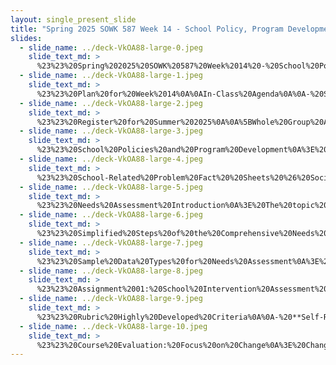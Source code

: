 ```yaml
---
layout: single_present_slide
title: "Spring 2025 SOWK 587 Week 14 - School Policy, Program Development, & Evaluation"
slides:
  - slide_name: ../deck-VkOA88-large-0.jpeg
    slide_text_md: >
      %23%23%20Spring%202025%20SOWK%20587%20Week%2014%20-%20School%20Policy,%20Program%20Development,%20%26%20Evaluation%0A%0Atitle:%20Spring%202025%20SOWK%20587%20Week%2014%20-%20School%20Policy,%20Program%20Development,%20%26%20Evaluation%0Adate:%202025-04-26%2008:59:19%0Alocation:%20Heritage%20University%0Atags:%0A%20%20-%20Heritage%20University%0A%20%20-%20MSW%20Program%0A%20%20-%20SOWK%20587%0Apresentation_video:%20%3E%0A%20%20%22%22%0Adescription:%20%3E%0A%0AWeek%2014%20is%20the%20last%20synchronous%20class%20session%20of%20the%20semester,%20and%20class%20will%20take%20place%20on%20Saturday,%2004/26.%20During%20class,%20we%20will%20focus%20on%20policy%20and%20program%20development.%20Through%20the%20forums,%20students%20will%20concentrate%20on%20professional%20development.%20During%20class%20we%20have%20time%20preparing%20for%20the%20end%20of%20the%20semester%20and%20this%20course.%20We%20will%20also%20consider%20school%20policy%20in%20the%20context%20of%20learning%20from%20this%20semester%20and%20the%20process%20for%20school-based%20needs%20assessments.%0A%0AThe%20agenda%20for%20the%20in-person%20class%20session%20is:%0A-%20Summer%20Registration%0A-%20Student's%20view%20into%20school%20policy%0A-%20Needs%20assessment%20process%0A-%20School%20intervention%20assessment%20and%20plan%0A-%20Course%20evaluation%0A%0AThe%20learning%20objectives%20for%20this%20week%20include:%0A%0A-%20Identify%20students'%20understanding%20and%20engagement%20with%20the%20school%20policy%20over%20the%20semester.%0A-%20Describe%20the%20basic%20steps%20needed%20to%20complete%20a%20needs%20assessment.%0A-%20Understand%20the%20content%20of%20the%20final%20paper%0A-%20Provide%20meaningful%20feedback%20on%20this%20course.%0A-%20Use%20professional%20standards%20to%20inform%20professional%20growth%20planning.%0A%0A
  - slide_name: ../deck-VkOA88-large-1.jpeg
    slide_text_md: >
      %23%23%20Plan%20for%20Week%2014%0A%0AIn-Class%20Agenda%0A%0A-%20Summer%20Registration%0A-%20Student's%20view%20into%20school%20policy%0A-%20Needs%20assessment%20process%0A-%20School%20intervention%20assessment%20and%20plan%0A-%20Course%20evaluation%0A%0AIn-Class%20Learning%20Objectives%0A%0A-%20Identify%20students'%20understanding%20and%20engagement%20with%20the%20school%20policy%20over%20the%20semester.%0A-%20Describe%20the%20basic%20steps%20needed%20to%20complete%20a%20needs%20assessment.%0A-%20Understand%20the%20content%20of%20the%20final%20paper%0A-%20Provide%20meaningful%20feedback%20on%20this%20course.%0A%0A
  - slide_name: ../deck-VkOA88-large-2.jpeg
    slide_text_md: >
      %23%23%20Register%20for%20Summer%202025%0A%0A%5BWhole%20Group%20Activity%5D%20Register%20for%20Classes%0A%0A1.%20In%20MyHeritage%20go%20to%20%60Student%20-%3E%20Course%20Information%20-%3E%20Course%20%20Schedule%20-%20%3E%20%60%0A2.%20Register%20for%20SOWK%20588%20and%20SOWK%20589%0A%0A-%20SOWK%20588%20Advanced%20Social%20Policy%20with%20Dr.%20Jacob%20Campbell%0A-%20SOWK%20589%20Organizational%20%26%20Community%20Leadership%20with%20Dr.%20Miguel%20Juarez%0A%0A%0A
  - slide_name: ../deck-VkOA88-large-3.jpeg
    slide_text_md: >
      %23%23%20School%20Policies%20and%20Program%20Development%0A%3E%20In%20your%20textbook,%20they%20talk%20about%20the%20following%20areas%20of%20policy%20and%20program%20development.%0A%0A-%20Alcohol%20and%20Drug%20Awareness%20and%20Occurrence%20%0A-%20Suicide%20Prevention%20%0A-%20Truancy%20and%20School%20Failure%20Prevention%20%0A-%20Violence%20Prevention%20Approaches%20%0A-%20Bullying%0A-%20Child%20and%20Sexual%20Abuse%20%0A-%20Peer%20Mediation%20and%20Conflict%20Resolution%0A-%20Domestic%20and%20Partner%20Violence%20Prevention%0A-%20Adolescents%20Pregnancy%0A-%20Assertiveness%0A-%20Special%20Education%20Program%20Development%0A%0A%3E%20to%20get%20us%20started%20today%20I%20want%20to%20have%20us%20engage%20in%20some%20discussion%20about%20these%20topics%20you%20read%20about%20and%20examples%20of%20what%20you%20see%20in%20your%20placements.%0A%0A%5BSmall%20Group%20Activity%5D%20Discuss%20Practicum%20Observations%0A%0A-%20What%20policies%20or%20practices%20related%20to%20these%20issues%20have%20you%20observed%20at%20your%20practicum%3F%0A-%20Where%20do%20you%20see%20gaps%20or%20opportunities%20for%20improvement%20in%20how%20your%20placement%20addresses%20this%20issue%3F%0A%0A%0A
  - slide_name: ../deck-VkOA88-large-4.jpeg
    slide_text_md: >
      %23%23%20School-Related%20Problem%20Fact%20%20Sheets%20%26%20Social%20Policy%20Macro%20Issue%0A%3E%20Likely%20connected%20to%20this%20is%20the%20work%20you%20have%20done%20in%20your%20papers.%0A%0A%5BSmall%20Group%20Activity%5D%20Continued%20Student%20Sharing%0A%0A-%20**Policy%20Landscape**:%20What%20existing%20policy(ies)%20did%20you%20analyze%3F%0A-%20**Equity%20%26%20Access**:%20Did%20you%20find%20any%20unintentional%20harm%20or%20gaps%20in%20protection%3F%0A-%20**Theory%20in%20Practice**:%20Which%20social%20policy%20theory%20did%20you%20apply%20and%20did%20it%20change%20how%20you%20think%20about%20policy%20and%20advocacy%3F%0A%0A%5BWhole%20Group%20Activity%5D%20Debrief%20Discussion%0A%0A
  - slide_name: ../deck-VkOA88-large-5.jpeg
    slide_text_md: >
      %23%23%20Needs%20Assessment%20Introduction%0A%3E%20The%20topic%20I%20want%20to%20talk%20about%20about%20today%20is%20needs%20assessments.%20%0A%0A%3E%20Needs%20assessments%20can%20be%20very%20helpful%20in%20eliciting%20the%20support%20of%20the%20administration%20for%20many%20of%20these%20policies%20and%20programs%20%E2%80%A6%20to%20use%20this%20information%20to%20reinforce%20your%20case%20for%20the%20need%20in%20your%20school.%20(Jarolmen%20%26%20Bautista,%202023%20p.%20259)%0A%0A
  - slide_name: ../deck-VkOA88-large-6.jpeg
    slide_text_md: >
      %23%23%20Simplified%20Steps%20of%20the%20Comprehensive%20Needs%20Assessment%20Process%0A%3E%20The%20following%20comes%20from%20a%202023%20report%20from%20OSPI%0A%0A1.%20**Planning**%0A%20%20%20-%20Define%20the%20purpose%20of%20the%20assessment%0A%20%20%20-%20Set%20goals%20and%20guiding%20questions%0A%20%20%20-%20Identify%20and%20involve%20key%20stakeholders%0A%20%20%20-%20Establish%20timelines%20and%20responsibilities%0A%0A2.%20**Collecting%20and%20Organizing%20Data**%0A%20%20%20-%20Identify%20and%20gather%20relevant%20data%20sources%0A%20%20%20-%20Include%20both%20quantitative%20and%20qualitative%20data%0A%20%20%20-%20Organize%20data%20in%20a%20clear,%20digestible%20format%0A%0A3.%20**Interpreting%20Information**%0A%20%20%20-%20Analyze%20data%20to%20identify%20themes,%20strengths,%20and%20needs%0A%20%20%20-%20Summarize%20findings%20without%20casting%20blame%0A%20%20%20-%20Address%20disagreements%20among%20stakeholders%0A%0A4.%20**Determining%20Priorities**%0A%20%20%20-%20Prioritize%20the%20most%20impactful%20needs%0A%20%20%20-%20Develop%20SMART%20or%20SMARTIE%20goals%0A%20%20%20-%20Decide%20what%20can%20be%20addressed%20short-term%20vs.%20long-term%0A%0A5.%20**Connecting%20to%20Implementation**%0A%20%20%20-%20Identify%20root%20causes%20of%20prioritized%20needs%0A%20%20%20-%20Select%20strategies%20or%20interventions%20based%20on%20findings%0A%20%20%20-%20Develop%20an%20action%20plan%20and%20monitor%20progress%0A%20%20%20-%20Communicate%20results%20and%20adjust%20as%20needed%0A%0A%5BWhole%20Group%20Activity%5D%20Consider%20School%20Social%20Workers%20Roles%0A%0A-%20How%20can%20practicum%20students%20contribute%20to%20changes%20and%20work%20in%20school%20policy%3F%0A-%20What%20role%20do%20you%20think%20that%20school%20social%20worker%20can%20take%20in%20assessing%20school%20needs%3F%0A-%20Which%20areas%20or%20topics%20would%20you%20imagine%20that%20we%20are%20most%20focused%3F%0A%0A(Washington%20Office%20of%20Superintendent%20of%20Public%20Instruction,%202023)%0A%0A
  - slide_name: ../deck-VkOA88-large-7.jpeg
    slide_text_md: >
      %23%23%20Sample%20Data%20Types%20for%20Needs%20Assessment%0A%3E%20The%20following%20are%20some%20of%20the%20data%20that%20would%20be%20collected.%0A%0A-%20**Demographics**%0A%20%20-%20Student%20breakdown%20by%20ethnicity,%20gender,%20language,%20disability,%20program%20status%0A%20%20-%20Staff%20demographics%20and%20comparison%20to%20student%20population%0A%0A-%20**Student%20Achievement**%0A%20%20-%20State/local%20assessment%20results%20(disaggregated)%0A%20%20-%20Growth%20trends%20over%20time%0A%20%20-%20WSIF%20performance%20indicators%0A%20%20-%20Progress%20by%20subgroups%20(e.g.,%20English%20learners,%20students%20with%20disabilities)%0A%0A-%20**School%20Climate%20and%20Culture**%0A%20%20-%20Student%20and%20staff%20surveys%20on%20safety,%20belonging,%20relationships%0A%20%20-%20Discipline%20and%20attendance%20data%0A%20%20-%20Perceptions%20of%20respect%20and%20expectations%0A%20%20-%20Vision,%20mission,%20and%20values%20alignment%0A%0A-%20**Staff%20Quality,%20Recruitment,%20and%20Retention**%0A%20%20-%20Certification%20and%20qualifications%0A%20%20-%20Recruitment%20and%20turnover%20rates%0A%20%20-%20Staff%20attendance%20and%20PD%20participation%0A%20%20-%20Distribution%20of%20experienced%20teachers%0A%0A-%20**Curriculum,%20Instruction,%20and%20Assessment**%0A%20%20-%20Use%20of%20culturally%20responsive%20practices%0A%20%20-%20Alignment%20with%20state%20standards%0A%20%20-%20Assessment%20data%20use%20for%20instructional%20decisions%0A%20%20-%20Equity%20evaluation%20tools%20applied%20to%20curriculum%0A%0A-%20**Parent,%20Family,%20and%20Community%20Engagement**%0A%20%20-%20Participation%20in%20school%20events%0A%20%20-%20Communication%20effectiveness%0A%20%20-%20Partnerships%20with%20community%20organizations%0A%20%20-%20Access%20to%20services%20for%20students/families%0A%0A-%20**School%20Context%20and%20Organization**%0A%20%20-%20Class%20schedules%20and%20structure%0A%20%20-%20Learning%20time%20allocation%20by%20subject%0A%20%20-%20Interdisciplinary%20integration%0A%0A-%20**Technology**%0A%20%20-%20Student%20and%20parent%20access%20to%20devices%20and%20internet%0A%20%20-%20Staff%20technology%20integration%20and%20training%0A%20%20-%20Usability%20and%20accessibility%20of%20tools%0A%0A-%20**Other%20Sources**%0A%20%20-%20Focus%20groups,%20interviews,%20suggestion%20boxes%0A%20%20-%20Budgets,%20program%20evaluations%0A%20%20-%20Observations%20and%20walkthroughs%0A%0A%0A%3Cdiv%20style%3D%22text-align:%20center%22%20markdown%3D%221%22%3E%0AReference%0A%3C/div%3E%0A%3Cdiv%20style%3D%22margin:%200%200%200%202em;%20text-indent:%20-2em;%22%20markdown%3D%221%22%3E%0A%0AWashington%20Office%20of%20Superintendent%20of%20Public%20Instruction.%20(2023).%20Comprehensive%20needs%20assessment%0Atoolkit.%20%3Chttps://ospi.k12.wa.us/sites/default/files/2024-01/ospi_needsassessmenttoolkit_2023.pdf%3E%0A%0A%3C/div%3E%0A%0A
  - slide_name: ../deck-VkOA88-large-8.jpeg
    slide_text_md: >
      %23%23%20Assignment%2001:%20School%20Intervention%20Assessment%20and%20Plan%0A%0A**Meta**:%20%20_Points_%20150%20pts%20(30%25%20of%20final%20grade);%20_Deadline_%20Monday%2005/12/25%20at%208:00%20AM;%20_Completion_%20via%20upload%20to%20MyHeritage%20Assignments;%20_Locations_%20%5BAssignment%20Submission%5D(https://myheritage.heritage.edu/ICS/Academics/SOWK/SOWK_587/2425_SP-SOWK_587-0/Assignments.jnz%3Fportlet%3DCoursework%26screen%3DAssignmentDetailView%26screenType%3Dchange%26id%3D17668cfb-021e-49f5-a53d-9ce8d1a321e1)%20and%20%5BAssignment%20Description%20and%20Rubric%5D(https://myheritage.heritage.edu/ICS/Portlets/ICS/Handoutportlet/viewhandler.ashx%3Fhandout_id%3De63eea8a-5c9b-45e5-acd6-7461e49fa3fc);%0A%0A**Purpose**:%20The%20_School%20Intervention%20Assessment%20and%20Plan_%20builds%20on%20students'%20work,%20identifying%20school-based%20challenges%20and%20applying%20systems-based%20assessment%20and%20planning%20strategies.%20This%20assignment%20allows%20students%20to%20synthesize%20content%20across%20the%20course%20and%20demonstrate%20their%20ability%20to%20design%20interventions%20responsive%20to%20student%20needs,%20school%20culture,%20and%20systemic%20barriers.%20Students%20will%20engage%20in%20self-reflection,%20ethical%20decision-making,%20and%20demonstrate%20cultural%20humility%20while%20developing%20plans%20grounded%20in%20scientifically%20based%20practices.%0A%0A**Task**:%20Students%20will%20write%20a%20paper%20detailing%20an%20intervention%20plan%20for%20a%20student.%20They%20may%20select%20a%20real%20student%20(with%20identifying%20details%20removed)%20or%20develop%20a%20fictional%20case.%20The%20paper%20should%20demonstrate%20the%20student's%20ability%20to%20assess%20needs%20and%20propose%20an%20intervention%20that%20addresses%20academic,%20behavioral,%20emotional,%20or%20social%20barriers.%20The%20paper%20must%20include:%0A%0A-%20**Student%20Profile%20and%20Needs**:%20Provide%20a%20clear%20description%20of%20the%20student%20and%20their%20presenting%20challenges.%20Include%20contextual%20information%20about%20the%20student's%20background,%20strengths,%20and%20school%20setting.%20Analyze%20how%20aspects%20of%20the%20school%20culture%20or%20policies%20may%20contribute%20to%20or%20sustain%20the%20student's%20difficulties.%20Make%20connections%20to%20the%20student%20and%20macro-related%20concerns.%20Consider%20using%20the%20research%20done%20in%20your%20the%20_Social%20Policy%20Macro%20Issue_%20paper%20and%20the%20_School-Related%20Problem%20Fact%20Sheet_%20to%20guide%20your%20discussion.%0A-%20**Assessment%20Framing**:%20Use%20a%20person-in-environment%20and%20systems%20perspective%20to%20assess%20the%20problem.%20Describe%20how%20you%20identified%20the%20problem,%20referencing%20the%20assessment%20process%20and%20findings.%20The%20problem%20should%20be%20clearly%20defined%20and%20linked%20to%20patterns%20or%20conditions%20within%20the%20school%20or%20community.%20Discuss%20the%20case%20framing%20it%20based%20on%20systemic%20inequities%20and%20how%20they%20might%20influence%20the%20problem%20and%20the%20student's%20access%20to%20support.%0A-%20**Intervention%20Plan**:%20Develop%20a%20multilayered%20intervention%20plan%20that%20addresses%20needs%20at%20the%20micro,%20mezzo,%20and%20macro%20levels.%20Micro-level%20strategies%20may%20involve%20direct%20support%20to%20the%20student%20(e.g.,%20individual%20counseling%20or%20skill-building);%20mezzo-level%20strategies%20might%20include%20peer%20support,%20family%20engagement,%20or%20classroom-wide%20accommodations;%20and%20macro-level%20strategies%20could%20involve%20policy%20recommendations,%20school-wide%20programming,%20or%20shifts%20in%20school%20culture.%20Include%20scientifically%20based%20practices%20with%20supporting%20citations.%0A-%20**Resource%20Identification%20and%20Brokering:**%20Identify%20the%20community,%20school-based,%20or%20technological%20resources%20the%20student%20will%20access%20as%20part%20of%20the%20plan.%20Highlight%20how%20you%20will%20broker%20services%20and%20collaborate%20with%20other%20professionals%20(e.g.,%20teachers,%20administrators,%20counselors).%20Explain%20how%20cultural%20competence%20informs%20your%20understanding%20of%20available%20resources%20and%20how%20access%20can%20be%20equitable%20and%20relevant%20for%20the%20student's%20identity%20and%20context.%0A-%20**Cultural%20Competency%20and%20Anti-Racism:**%20Reflect%20on%20how%20your%20identity,%20biases,%20and%20privileges%20may%20impact%20your%20assessment%20and%20planning%20process.%20Incorporate%20an%20element%20into%20your%20plan%20that%20explicitly%20aims%20to%20dismantle%20structurally%20racist%20policies%20or%20practices.%20This%20may%20include%20removing%20barriers%20to%20services,%20advocating%20for%20inclusive%20programs,%20or%20targeting%20historically%20underserved%20student%20populations.%0A%0A**Success**:%20%20A%20successful%20submission%20will%20demonstrate%20a%20comprehensive%20assessment%20of%20a%20student's%20needs%20within%20the%20context%20of%20school%20culture%20and%20systemic%20influences.%20The%20intervention%20plan%20will%20be%20clearly%20structured,%20actionable,%20and%20span%20micro,%20mezzo,%20and%20macro%20levels,%20incorporating%20scientifically%20based%20practices.%20Students%20will%20thoughtfully%20integrate%20relevant%20resources%20and%20outline%20collaborative%20strategies%20with%20school%20and%20community%20partners.%20Strong%20assignments%20will%20include%20self-reflection%20on%20personal%20bias%20and%20privilege,%20and%20propose%20interventions%20that%20actively%20dismantle%20structurally%20racist%20policies%20or%20practices.%20The%20final%20product%20will%20be%20professionally%20written,%20well-organized,%20and%20adhere%20to%20APA%20formatting%20and%20assignment%20guidelines.%0A%0A%0A**School%20Intervention%20Assessment%20and%20Plan%20Rubric**%0A%0AThe%20_School%20Intervention%20Assessment%20and%20Plan%20Rubric_%20assesses%20students'%20ability%20to%20analyze%20student%20needs%20within%20a%20school%20context,%20frame%20a%20problem%20using%20relevant%20data%20and%20systems-level%20thinking,%20and%20develop%20a%20feasible,%20multilayered%20intervention%20plan.%20The%20rubric%20also%20measures%20students'%20capacity%20to%20integrate%20school%20and%20community%20resources,%20demonstrate%20collaborative%20practice,%20and%20reflect%20critically%20on%20issues%20of%20bias,%20privilege,%20and%20ADEI.%20Students%20are%20expected%20to%20apply%20ethical%20reasoning,%20use%20scientifically%20based%20practices,%20and%20present%20their%20work%20in%20a%20clear,%20organized,%20and%20scholarly%20manner%20that%20adheres%20to%20APA%20formatting%20standards%20and%20assignment%20requirements.%0A%0A**Competency%203:%20Engage%20Anti-Racism,%20Diversity,%20Equity,%20and%20Inclusion%20(ADEI)%20in%20Practice**%20%20%0Aa.%20Summarize%20internalized%20racial%20bias%20by%20self-reflecting%20on%20personal%20history,%20power,%20position,%20and%20opportunities%20for%20change.%20%20%0Ab.%20Utilize%20social%20work%20research,%20community-based%20education,%20social%20justice%20practices,%20policy%20analysis%20and%20advocacy,%20and/or%20non-profit%20administration%20and%20leadership%20to%20dismantle%20structurally%20racist%20practices%20and%20policies.%20%20%0A%0A%0A%7CDescription%20%7C%20Initial%20%7C%20Emerging%20%7C%20Developed%20%7C%20Highly%20Developed%20%7C%0A%7C---%7C---%7C---%7C---%7C---%7C%0A%7C%20**Self-Reflection%20on%20Internalized%20Racial%20Bias**%20%7C%20Does%20not%20include%20self-reflection%20on%20bias.%20%7C%20Self-reflection%20on%20bias%20is%20limited%20or%20vague.%20%7C%20Reflects%20on%20biases,%20but%20does%20not%20fully%20explore%20identity,%20privilege,%20and%20positionality%20and/or%20does%20not%20consider%20opportunities%20for%20personal%20growth.%20%7C%20Provides%20a%20clear,%20insightful%20reflection%20on%20personal%20identity,%20privilege,%20and%20positionality.%20Thoughtfully%20examines%20internalized%20bias%20and%20identifies%20intentional%20strategies%20for%20growth%20and%20change.%20%7C%0A%7C%20**Dismantling%20Structurally%20Racist%20Practices%20and%20Policies**%20%7C%20Does%20not%20address%20structural%20racism%20or%20propose%20related%20interventions.%20%7C%20Recognizes%20structural%20racism%20but%20proposed%20actions%20are%20vague%20or%20disconnected%20from%20ADEI%20principles.%20%7C%20Identifies%20structurally%20racist%20practices%20and%20proposes%20general%20strategies,%20but%20lacks%20supporting%20sources%20and/or%20does%20not%20clearly%20connect%20interventions%20to%20systems-level%20thinking%20%7C%20Applies%20scientifically%20based%20approaches%20to%20identify%20and%20address%20structural%20racism.%20Proposes%20specific,%20actionable%20steps%20grounded%20in%20ADEI%20principles%20and%20systems-level%20understanding.%20%7C%0A%0A**General%20Assignment%20Expectations**%0A%0A%7CDescription%20%7C%20Initial%20%7C%20Emerging%20%7C%20Developed%20%7C%20Highly%20Developed%20%7C%0A%7C---%7C---%7C---%7C---%7C---%7C%0A%7C%20**Assessment%20and%20Problem%20Framing**%20%7C%20Student%20needs%20are%20vague%20or%20missing.%20Problem%20is%20unclear,%20lacks%20context.%20No%20meaningful%20connection%20to%20school%20culture%20or%20systemic%20issues.%20%7C%20Describes%20the%20student's%20needs%20but%20lacks%20depth%20or%20clarity.%20Problem%20is%20identified%20but%20not%20well-supported%20contextual%20discussion%20and%20it%20is%20not%20connected%20to%20school%20culture%20or%20systemic%20influences.%20%7C%20Student%20needs%20are%20described.%20The%20problem%20is%20framed%20by%20the%20school%20context.%20Connections%20to%20school%20culture%20and%20systemic%20factors%20are%20made%20but%20may%20need%20more%20depth.%20%7C%20Provides%20a%20well-articulated%20and%20comprehensive%20assessment%20of%20the%20student's%20needs.%20The%20problem%20is%20clearly%20defined%20and%20situated%20within%20school%20culture%20and%20broader%20systemic%20issues.%20%7C%0A%7C%20**Intervention%20Plan%20and%20Implementation**%20%7C%20Intervention%20plan%20is%20missing,%20unrealistic,%20or%20lacks%20coherence.%20%20%7C%20A%20basic%20intervention%20plan%20is%20presented%20but%20lacks%20detail%20and%20the%20plan%20only%20includes%20one%20or%20two%20levels%20of%20intervention.%20%7C%20Intervention%20plan%20is%20logical%20and%20includes%20micro,%20mezzo,%20and%20macro%20elements.%20Strategies%20are%20generally%20discussed%20but%20lack%20discussion%20of%20evidence.%20%7C%20Presents%20a%20clear,%20feasible,%20and%20multilayered%20intervention%20plan%20with%20specific%20actions%20at%20all%20three%20levels.%20Integrates%20scientifically%20supported%20practices%20with%20strong%20justification%20for%20selected%20strategies%20%7C%0A%7C%20**Resource%20Integration%20and%20Collaboration**%20%7C%20Few%20or%20no%20resources%20are%20identified.%20Collaboration%20is%20not%20discussed.%20%7C%20Mentions%20some%20relevant%20resources%20and%20collaboration,%20but%20the%20discussion%20is%20limited%20or%20underdeveloped.%20%7C%20Includes%20appropriate%20resources%20and%20outlines%20basic%20strategies%20for%20collaboration.%20%7C%20Demonstrates%20thoughtful%20integration%20of%20relevant%20school,%20community,%20and%20technological%20resources.%20Collaboration%20is%20clearly%20planned.%20%7C%0A%7C%20**Organization,%20Clarity,%20and%20APA%20Formatting**%20%7C%20The%20paper%20lacks%20clear%20organization;%20tone%20is%20informal%20or%20inappropriate%20for%20academic%20paper;%20%7C%20Some%20organization%20is%20evident%20but%20ideas%20may%20be%20disjointed;%20tone%20is%20uneven%20or%20somewhat%20unprofessional;%20Citations%20and%20references%20are%20mostly%20missing%20or%20significantly%20flawed.%20%7C%20The%20paper%20is%20generally%20well-organized%20with%20a%20mostly%20professional%20tone;%20minor%20APA%20formatting%20errors%20are%20present%20but%20do%20not%20detract%20significantly%20from%20clarity.%20%7C%20The%20paper%20is%20clearly%20and%20logically%20organized%20with%20a%20consistently%20professional,%20action-oriented%20tone;%20APA%20citations%20and%20references%20are%20accurate%20and%20properly%20formatted%20throughout.%20%7C%0A%7C%20**Following%20assignment%20requirements**%20%7C%20Does%20not%20follow%20the%20assignment%20description.%20%7C%20Somewhat%20follows%20the%20assignment%20description,%20but%20significant%20errors%20exist.%20%7C%20Follows%20the%20assignment%20description%20and%20requirements%20but%20has%20minor%20errors.%20%7C%20Closely%20follows%20the%20assignment%20description%20and%20requirements.%20%7C%0A%20%0A%0A
  - slide_name: ../deck-VkOA88-large-9.jpeg
    slide_text_md: >
      %23%23%20Rubric%20Highly%20Developed%20Criteria%0A%0A-%20**Self-Reflection%20on%20Internalized%20Racial%20Bias**:%20Provides%20a%20clear,%20insightful%20reflection%20on%20personal%20identity,%20privilege,%20and%20positionality.%20Thoughtfully%20examines%20internalized%20bias%20and%20identifies%20intentional%20strategies%20for%20growth%20and%20change.%0A-%20**Dismantling%20Structurally%20Racist%20Practices%20and%20Policies**:%20Applies%20scientifically%20based%20approaches%20to%20identify%20and%20address%20structural%20racism.%20Proposes%20specific,%20actionable%20steps%20grounded%20in%20ADEI%20principles%20and%20systems-level%20understanding.%0A-%20**Assessment%20and%20Problem%20Framing**:%20Provides%20a%20well-articulated%20and%20comprehensive%20assessment%20of%20the%20student's%20needs.%20The%20problem%20is%20clearly%20defined%20and%20situated%20within%20school%20culture%20and%20broader%20systemic%20issues.%0A-%20**Intervention%20Plan%20and%20Implementation**:%20Presents%20a%20clear,%20feasible,%20and%20multilayered%20intervention%20plan%20with%20specific%20actions%20at%20all%20three%20levels.%20Integrates%20scientifically%20supported%20practices%20with%20strong%20justification%20for%20selected%20strategies%0A-%20**Resource%20Integration%20and%20Collaboration**:%20Demonstrates%20thoughtful%20integration%20of%20relevant%20school,%20community,%20and%20technological%20resources.%20Collaboration%20is%20clearly%20planned.%0A-%20*Organization,%20Clarity,%20and%20APA%20Formatting*:%20The%20paper%20is%20clearly%20and%20logically%20organized%20with%20a%20consistently%20professional,%20action-oriented%20tone;%20APA%20citations%20and%20references%20are%20accurate%20and%20properly%20formatted%20throughout.%0A-%20**Following%20assignment%20requirements**:%20Closely%20follows%20the%20assignment%20description%20and%20requirements.%0A%0A
  - slide_name: ../deck-VkOA88-large-10.jpeg
    slide_text_md: >
      %23%23%20Course%20Evaluation:%20Focus%20on%20Change%0A%3E%20Change%20is%20hard.%20A%20key%20aspect%20of%20being%20a%20social%20worker%20is%20asking%20our%20clients%20to%20change.%20As%20faculty%20and%20a%20university,%20we%20want%20to%20provide%20the%20best%20educational%20experience%20we%20can%20for%20you.%20That%20requires%20being%20able%20to%20evaluate%20our%20classes%20and%20the%20program%20overall.%20One%20part%20of%20this%20through%20course%20evaluations.%0A%0AWinston%20Churchill%20is%20credited%20with%20saying%20%22to%20improve%20is%20to%20change,%20so%20to%20be%20perfect%20is%20to%20have%20changed%20often.%22%0A%0AWe%20might%20not%20be%20able%20to%20make%20it%20to%20being%20perfect,%20but%20having%20an%20internal%20review%20process%20with%20real-life%20data%20such%20as%20that%20from%20course%20evaluations%20can%20become%20the%20vehicle%20we%20explore%20the%20changes%20we%20need%20to%20make%20inside%20of%20our%20individual%20classes%20and%20the%20social%20work%20program.%0A%0A%5BWhole%20Group%20Activity%5D%20Complete%20Course%20Evaluation%0A%0A%3Cdiv%20style%3D%22text-align:%20center%22%20markdown%3D%221%22%3E%0AReference%0A%3C/div%3E%0A%3Cdiv%20style%3D%22margin:%200%200%200%202em;%20text-indent:%20-2em;%22%20markdown%3D%221%22%3E%0A%0ATaken%20from%20https://en.wikiquote.org/wiki/Winston_Churchill%0A%0AWinston%20Churchill%20(June%2023,%201925),%20His%20complete%20speeches,%201897%E2%80%931963,%20edited%20by%20Robert%20Rhodes%20James,%20Chelsea%20House%20ed.,%20vol.%204%20(1922%E2%80%931928),%20p.%203706.%20During%20a%20debate%20with%20Philip%20Snowden,%201st%20Viscount%20Snowden.%0A%0A%3C/div%3E%0A
---
```


